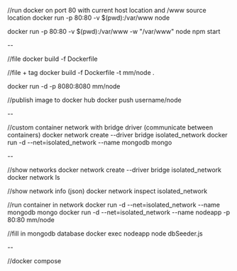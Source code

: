 //run docker on port 80 with current host location and /www source location
docker run -p 80:80 -v $(pwd):/var/www node

docker run -p 80:80 -v $(pwd):/var/www -w "/var/www" node npm start

--

//file
docker build -f Dockerfile


//file + tag
docker build -f Dockerfile -t mm/node .


docker run -d -p 8080:8080 mm/node

//publish image to docker hub
docker push username/node

--

//custom container network with bridge driver (communicate between containers)
docker network create --driver bridge isolated_network
docker run -d --net=isolated_network --name mongodb mongo

--

//show networks
docker network create --driver bridge isolated_network
docker network ls

//show network info (json)
docker network inspect isolated_network

//run container in network
docker run -d --net=isolated_network --name mongodb mongo
docker run -d --net=isolated_network --name nodeapp -p 80:80 mm/node

//fill in mongodb database
docker exec nodeapp node dbSeeder.js

--

//docker compose
